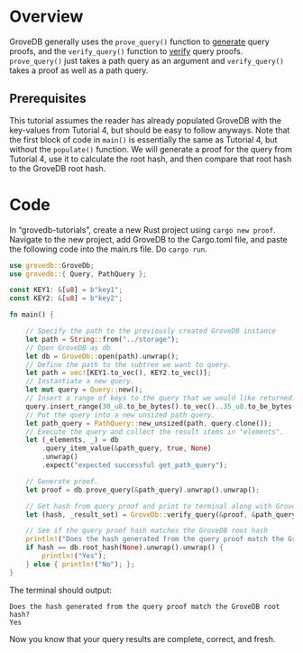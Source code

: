 # Overview

GroveDB generally uses the `prove_query()` function to [generate](https://github.com/dashpay/grovedb/blob/009787b79538dae833ed6711253852046dfcc59d/grovedb/src/operations/proof/generate.rs) query proofs, and the `verify_query()` function to [verify](https://github.com/dashpay/grovedb/blob/009787b79538dae833ed6711253852046dfcc59d/grovedb/src/operations/proof/verify.rs) query proofs. `prove_query()` just takes a path query as an argument and `verify_query()` takes a proof as well as a path query.

## Prerequisites

This tutorial assumes the reader has already populated GroveDB with the key-values from Tutorial 4, but should be easy to follow anyways. Note that the first block of code in `main()` is essentially the same as Tutorial 4, but without the `populate()` function. We will generate a proof for the query from Tutorial 4, use it to calculate the root hash, and then compare that root hash to the GroveDB root hash.

# Code
In “grovedb-tutorials”, create a new Rust project using `cargo new proof`. Navigate to the new project, add GroveDB to the Cargo.toml file, and paste the following code into the main.rs file. Do `cargo run`.

``` rust
use grovedb::GroveDb;
use grovedb::{ Query, PathQuery };

const KEY1: &[u8] = b"key1";
const KEY2: &[u8] = b"key2";

fn main() {

    // Specify the path to the previously created GroveDB instance
    let path = String::from("../storage");
    // Open GroveDB as db
    let db = GroveDb::open(path).unwrap();
    // Define the path to the subtree we want to query.
    let path = vec![KEY1.to_vec(), KEY2.to_vec()];
    // Instantiate a new query.
    let mut query = Query::new();
    // Insert a range of keys to the query that we would like returned.
    query.insert_range(30_u8.to_be_bytes().to_vec()..35_u8.to_be_bytes().to_vec());
    // Put the query into a new unsized path query.
    let path_query = PathQuery::new_unsized(path, query.clone());
    // Execute the query and collect the result items in "elements".
    let (_elements, _) = db
        .query_item_value(&path_query, true, None)
        .unwrap()
        .expect("expected successful get_path_query");

    // Generate proof.
    let proof = db.prove_query(&path_query).unwrap().unwrap();

    // Get hash from query proof and print to terminal along with GroveDB root hash.
    let (hash, _result_set) = GroveDb::verify_query(&proof, &path_query).unwrap();

    // See if the query proof hash matches the GroveDB root hash
    println!("Does the hash generated from the query proof match the GroveDB root hash?");
    if hash == db.root_hash(None).unwrap().unwrap() {
        println!("Yes");
    } else { println!("No"); };
}
```

The terminal should output:

``` text
Does the hash generated from the query proof match the GroveDB root hash?
Yes
```

Now you know that your query results are complete, correct, and fresh.